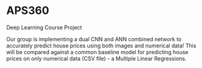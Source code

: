 # APS360
Deep Learning Course Project

Our group is implementing a dual CNN and ANN combined network to accurately predict house prices using both images and numerical data! This will be compared against a common baseline model for predicting house prices on only numerical data (CSV file) - a Multiple Linear Regressions.
